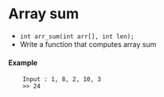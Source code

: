 # Array sum

- `int arr_sum(int arr[], int len);`
- Write a function that computes array sum

#### Example
```
    Input : 1, 8, 2, 10, 3 
    >> 24
```